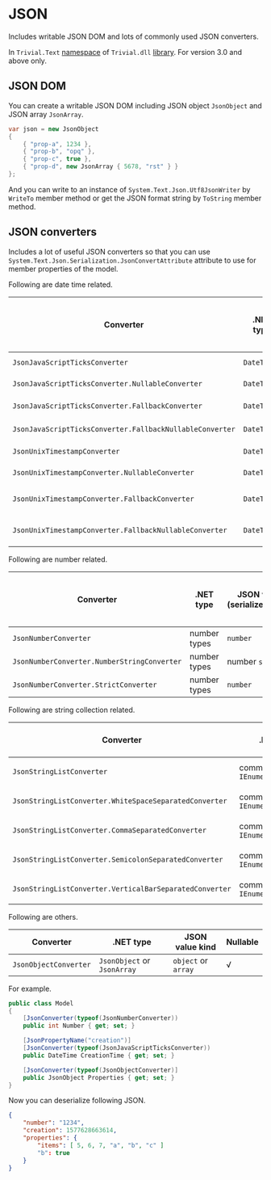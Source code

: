 # JSON

Includes writable JSON DOM and lots of commonly used JSON converters.

In `Trivial.Text` [namespace](./text) of `Trivial.dll` [library](../). For version 3.0 and above only.

## JSON DOM

You can create a writable JSON DOM including JSON object `JsonObject` and JSON array `JsonArray`.

```csharp
var json = new JsonObject
{
    { "prop-a", 1234 },
    { "prop-b", "opq" },
    { "prop-c", true },
    { "prop-d", new JsonArray { 5678, "rst" } }
};
```

And you can write to an instance of `System.Text.Json.Utf8JsonWriter` by `WriteTo` member method or get the JSON format string by `ToString` member method.

## JSON converters

Includes a lot of useful JSON converters so that you can use `System.Text.Json.Serialization.JsonConvertAttribute` attribute to use for member properties of the model.

Following are date time related.

| Converter | .NET type | JSON value kind (serialize/deserialize) | Additional JSON value kind (deserialize only) | Nullable |
| ----------------- | ---------- | ---------- | ---------- | --- |
| `JsonJavaScriptTicksConverter` | `DateTime` | JavaScript ticks `number` | Date JSON `string` | × |
| `JsonJavaScriptTicksConverter.NullableConverter` | `DateTime?` | JavaScript ticks `number` | Date JSON `string` | √ |
| `JsonJavaScriptTicksConverter.FallbackConverter` | `DateTime` | Date JSON `string` |JavaScript ticks `number` | × |
| `JsonJavaScriptTicksConverter.FallbackNullableConverter` | `DateTime?` | Date JSON `string` |JavaScript ticks `number` | √ |
| `JsonUnixTimestampConverter` | `DateTime` | Unix timestamp `number` | Date JSON `string` | × |
| `JsonUnixTimestampConverter.NullableConverter` | `DateTime?` | Unix timestamp `number` | Date JSON `string` | √ |
| `JsonUnixTimestampConverter.FallbackConverter` | `DateTime` | Date JSON `string` | Unix timestamp `number` | × |
| `JsonUnixTimestampConverter.FallbackNullableConverter` | `DateTime?` | Date JSON `string` | Unix timestamp `number` | √ |

Following are number related.

| Converter | .NET type | JSON value kind (serialize/deserialize) | Additional JSON value kind (deserialize only) | Nullable |
| ----------------- | ---------- | ---------- | ---------- | --- |
| `JsonNumberConverter` | number types | `number` | number `string` | √ |
| `JsonNumberConverter.NumberStringConverter` | number types | number `string` | `number` | √ |
| `JsonNumberConverter.StrictConverter` | number types | `number` | number `string` | × |

Following are string collection related.

| Converter | .NET type | JSON value kind | Nullable |
| ----------------- | ---------- | ---------- | --- |
| `JsonStringListConverter` | common class of `IEnumerable<string>` | `string` or `string[]` | √ |
| `JsonStringListConverter.WhiteSpaceSeparatedConverter` | common class of `IEnumerable<string>` | `string` or `string[]` | √ |
| `JsonStringListConverter.CommaSeparatedConverter` | common class of `IEnumerable<string>` | `string` or `string[]` | √ |
| `JsonStringListConverter.SemicolonSeparatedConverter` | common class of `IEnumerable<string>` | `string` or `string[]` | √ |
| `JsonStringListConverter.VerticalBarSeparatedConverter` | common class of `IEnumerable<string>` | `string` or `string[]` | √ |

Following are others.

| Converter | .NET type | JSON value kind | Nullable |
| ----------------- | ---------- | ---------- | --- |
| `JsonObjectConverter` | `JsonObject` or `JsonArray` | `object` or `array` | √ |

For example.

```csharp
public class Model
{
    [JsonConverter(typeof(JsonNumberConverter))
    public int Number { get; set; }

    [JsonPropertyName("creation")]
    [JsonConverter(typeof(JsonJavaScriptTicksConverter))
    public DateTime CreationTime { get; set; }

    [JsonConverter(typeof(JsonObjectConverter)]
    public JsonObject Properties { get; set; }
}
```

Now you can deserialize following JSON.

```json
{
    "number": "1234",
    "creation": 1577628663614,
    "properties": {
        "items": [ 5, 6, 7, "a", "b", "c" ]
        "b": true
    }
}
```